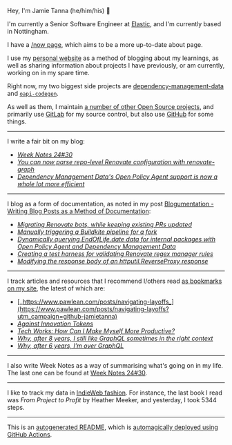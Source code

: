Hey, I'm Jamie
Tanna (he/him/his) 👋

I'm currently a Senior Software Engineer at [Elastic](https://elastic.co/), and I'm currently based in Nottingham.

I have a [/now page](https://www.jvt.me/now/?utm_campaign=github-jamietanna), which aims to be a more up-to-date about page.

I use my [personal website](https://www.jvt.me/?utm_campaign=github-jamietanna) as a method of blogging about my learnings, as well as sharing information about projects I have previously, or am currently, working on in my spare time.

Right now, my two biggest side projects are [dependency-management-data](https://dmd.tanna.dev) and [`oapi-codegen`](https://github.com/deepmap/oapi-codegen/).

As well as them, I maintain [a number of other Open Source projects](https://www.jvt.me/open-source/?utm_campaign=github-jamietanna), and primarily use [GitLab](https://gitlab.com/jamietanna) for my source control, but also use [GitHub](https://github.com/jamietanna) for some things.

---

I write a fair bit on my blog:


- [_Week Notes 24#30_](https://www.jvt.me/week-notes/2024/30/?utm_campaign=github-jamietanna)
- [_You can now parse repo-level Renovate configuration with renovate-graph_](https://www.jvt.me/posts/2024/07/28/renovate-graph-repo-config/?utm_campaign=github-jamietanna)
- [_Dependency Management Data's Open Policy Agent support is now a whole lot more efficient_](https://www.jvt.me/posts/2024/07/27/dmd-opa-perf/?utm_campaign=github-jamietanna)

---

I blog as a form of documentation, as noted in my post [Blogumentation - Writing Blog Posts as a Method of Documentation](https://www.jvt.me/posts/2017/06/25/blogumentation/?utm_campaign=github-jamietanna):


- [_Migrating Renovate bots, while keeping existing PRs updated_](https://www.jvt.me/posts/2024/07/18/renovate-migrate-self-host/?utm_campaign=github-jamietanna)
- [_Manually triggering a Buildkite pipeline for a fork_](https://www.jvt.me/posts/2024/07/16/buildkite-trigger-fork/?utm_campaign=github-jamietanna)
- [_Dynamically querying EndOfLife.date data for internal packages with Open Policy Agent and Dependency Management Data_](https://www.jvt.me/posts/2024/07/14/dmd-opa-eol/?utm_campaign=github-jamietanna)
- [_Creating a test harness for validating Renovate regex manager rules_](https://www.jvt.me/posts/2024/06/28/renovate-regex-test/?utm_campaign=github-jamietanna)
- [_Modifying the response body of an httputil.ReverseProxy response_](https://www.jvt.me/posts/2024/06/25/modify-go-reverseproxy-response/?utm_campaign=github-jamietanna)

---

I track articles and resources that I recommend I/others read [as bookmarks on my site](https://www.jvt.me/kind/bookmarks/?utm_campaign=github-jamietanna), the latest of which are:


- [_https://www.pawlean.com/posts/navigating-layoffs_](https://www.pawlean.com/posts/navigating-layoffs?utm_campaign=github-jamietanna)
- [_Against Innovation Tokens_](https://blog.glyph.im/2024/07/against-innovation-tokens.html?utm_campaign=github-jamietanna)
- [_Tech Works: How Can I Make Myself More Productive?_](https://thenewstack.io/tech-works-how-can-i-make-myself-more-productive/?utm_campaign=github-jamietanna)
- [_Why, after 8 years, I still like GraphQL sometimes in the right context_](https://www.magiroux.com/eight-years-of-graphql?utm_campaign=github-jamietanna)
- [_Why, after 6 years, I’m over GraphQL_](https://bessey.dev/blog/2024/05/24/why-im-over-graphql/?utm_campaign=github-jamietanna)

---

I also write Week Notes as a way of summarising what's going on in my life. The last one can be found at [Week Notes 24#30](https://www.jvt.me/week-notes/2024/30/?utm_campaign=github-jamietanna).

---

I like to track my data in [IndieWeb fashion](https://indieweb.org/why). For instance, the last book I read was _From Project to Profit_ by Heather Meeker, and yesterday, I took 5344 steps.

---
This is an [autogenerated README](https://www.jvt.me/posts/2022/01/12/autogenerated-profile-readme/?utm_campaign=github-jamietanna), which is [automagically deployed using GitHub Actions](https://github.com/jamietanna/jamietanna/blob/main/.github/workflows/rebuild.yml).
